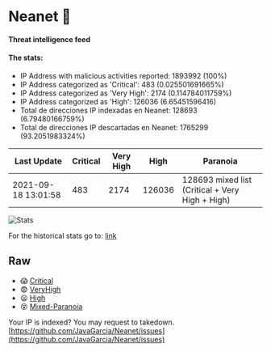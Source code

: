 # Neanet :hocho:
#### Threat intelligence feed
#### The stats:

- IP Address with malicious activities reported: 1893992 (100%)
- IP Address categorized as 'Critical':  483 (0.025501691665%)
- IP Address categorized as 'Very High':  2174 (0.114784011759%)
- IP Address categorized as 'High':  126036 (6.65451596416)
- Total de direcciones IP indexadas en Neanet:  128693 (6.79480166759%)
- Total de direcciones IP descartadas en Neanet:  1765299 (93.2051983324%)

| Last Update | Critical | Very High | High | Paranoia |
| --- | --- | --- | --- | --- |
| 2021-09-18 13:01:58 | 483 | 2174 | 126036 | 128693 mixed list (Critical + Very High + High)|

![Stats](https://docs.google.com/spreadsheets/d/e/2PACX-1vSnaNMIXVabIpDJjufMlzH7poXnshF3mgd8Is1g9ytUEzVsP5my4Trn8f-xkoLLQ38xpL3HtmUexLo6/pubchart?oid=501124687&format=image)

For the historical stats go to: [link](/stats.csv)
## Raw
- :scream: [Critical](https://raw.githubusercontent.com/JavaGarcia/Neanet/master/blacklists/neanet_critical.txt)
- :fearful: [VeryHigh](https://raw.githubusercontent.com/JavaGarcia/Neanet/master/blacklists/neanet_veryHigh.txtt)
- :frowning: [High](https://raw.githubusercontent.com/JavaGarcia/Neanet/master/blacklists/neanet_high.txt)
- :dizzy_face: [Mixed-Paranoia](https://raw.githubusercontent.com/JavaGarcia/Neanet/master/blacklists/neanet_all.txt)


Your IP is indexed? You may request to takedown. [https://github.com/JavaGarcia/Neanet/issues](https://github.com/JavaGarcia/Neanet/issues)



















































































































































































































































































































































































































































































































































































































































































































































































































































































































































































































































































































































































































































































































































































































































































































































































































































































































































































































































































































































































































































































































































































































































































































































































































































































































































































































































































































































































































































































































































































































































































































































































































































































































































































































































































































































































































































































































































































































































































































































































































































































































































































































































































































































































































































































































































































































































































































































































































































































































































































































































































































































































































































































































































































































































































































































































































































































































































































































































































































































































































































































































































































































































































































































































































































































































































































































































































































































































































































































































































































































































































































































































































































































































































































































































































































































































































































































































































































































































































































































































































































































































































































































































































































































































































































































































































































































































































































































































































































































































































































































































